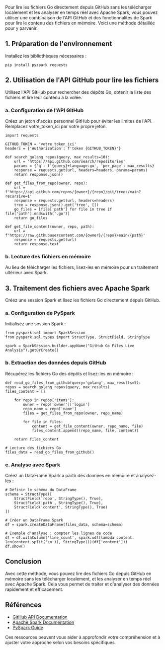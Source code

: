 Pour lire les fichiers Go directement depuis GitHub sans les télécharger localement et les analyser en temps réel avec Apache Spark, vous pouvez utiliser une combinaison de l'API GitHub et des fonctionnalités de Spark pour lire le contenu des fichiers en mémoire. Voici une méthode détaillée pour y parvenir.

## 1. Préparation de l'environnement
   
Installez les bibliothèques nécessaires :

```pip install pyspark requests```

## 2. Utilisation de l'API GitHub pour lire les fichiers
   
Utilisez l'API GitHub pour rechercher des dépôts Go, obtenir la liste des fichiers et lire leur contenu à la volée.

### a. Configuration de l'API GitHub

Créez un jeton d'accès personnel GitHub pour éviter les limites de l'API. Remplacez votre_token_ici par votre propre jeton.

```
import requests

GITHUB_TOKEN = 'votre_token_ici'
headers = {'Authorization': f'token {GITHUB_TOKEN}'}

def search_golang_repos(query, max_results=10):
    url = 'https://api.github.com/search/repositories'
    params = {'q': f'{query}+language:go', 'per_page': max_results}
    response = requests.get(url, headers=headers, params=params)
    return response.json()

def get_files_from_repo(owner, repo):
    url = f'https://api.github.com/repos/{owner}/{repo}/git/trees/main?recursive=1'
    response = requests.get(url, headers=headers)
    tree = response.json().get('tree', [])
    go_files = [file['path'] for file in tree if file['path'].endswith('.go')]
    return go_files

def get_file_content(owner, repo, path):
    url = f'https://raw.githubusercontent.com/{owner}/{repo}/main/{path}'
    response = requests.get(url)
    return response.text`
```

### b. Lecture des fichiers en mémoire

Au lieu de télécharger les fichiers, lisez-les en mémoire pour un traitement ultérieur avec Spark.

## 3. Traitement des fichiers avec Apache Spark
   
Créez une session Spark et lisez les fichiers Go directement depuis GitHub.

### a. Configuration de PySpark

Initialisez une session Spark :

```
from pyspark.sql import SparkSession
from pyspark.sql.types import StructType, StructField, StringType

spark = SparkSession.builder.appName("GitHub Go Files Live Analysis").getOrCreate()
```

### b. Extraction des données depuis GitHub

Récupérez les fichiers Go des dépôts et lisez-les en mémoire :

```
def read_go_files_from_github(query='golang', max_results=5):
repos = search_golang_repos(query, max_results)
files_content = []

    for repo in repos['items']:
        owner = repo['owner']['login']
        repo_name = repo['name']
        files = get_files_from_repo(owner, repo_name)

        for file in files:
            content = get_file_content(owner, repo_name, file)
            files_content.append((repo_name, file, content))

    return files_content

# Lecture des fichiers Go
files_data = read_go_files_from_github()
```

### c. Analyse avec Spark

Créez un DataFrame Spark à partir des données en mémoire et analysez-les :

```
# Définir le schéma du DataFrame
schema = StructType([
    StructField('repo', StringType(), True),
    StructField('path', StringType(), True),
    StructField('content', StringType(), True)
])

# Créer un DataFrame Spark
df = spark.createDataFrame(files_data, schema=schema)

# Exemple d'analyse : compter les lignes de code
df = df.withColumn('line_count', spark.udf(lambda content: len(content.split('\n')), StringType())(df['content']))
df.show()
```

## Conclusion

Avec cette méthode, vous pouvez lire des fichiers Go depuis GitHub en mémoire sans les télécharger localement, et les analyser en temps réel avec Apache Spark. Cela vous permet de traiter et d'analyser des données rapidement et efficacement.

## Références

- [GitHub API Documentation](https://docs.github.com/en/rest?apiVersion=2022-11-28)
- [Apache Spark Documentation](https://spark.apache.org/docs/latest/)
- [PySpark Guide](https://spark.apache.org/docs/latest/api/python/)

Ces ressources peuvent vous aider à approfondir votre compréhension et à ajuster votre approche selon vos besoins spécifiques.